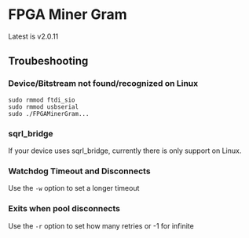 # FPGA Miner Gram
Latest is v2.0.11

## Troubeshooting
### Device/Bitstream not found/recognized on Linux
```
sudo rmmod ftdi_sio
sudo rmmod usbserial
sudo ./FPGAMinerGram...
```
### sqrl_bridge
If your device uses sqrl_bridge, currently there is only support on Linux.

### Watchdog Timeout and Disconnects
Use the ```-w``` option to set a longer timeout 

### Exits when pool disconnects
Use the ```-r``` option to set how many retries or -1 for infinite

